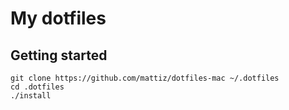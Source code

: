 # My dotfiles

## Getting started

```shell
git clone https://github.com/mattiz/dotfiles-mac ~/.dotfiles
cd .dotfiles
./install
```
